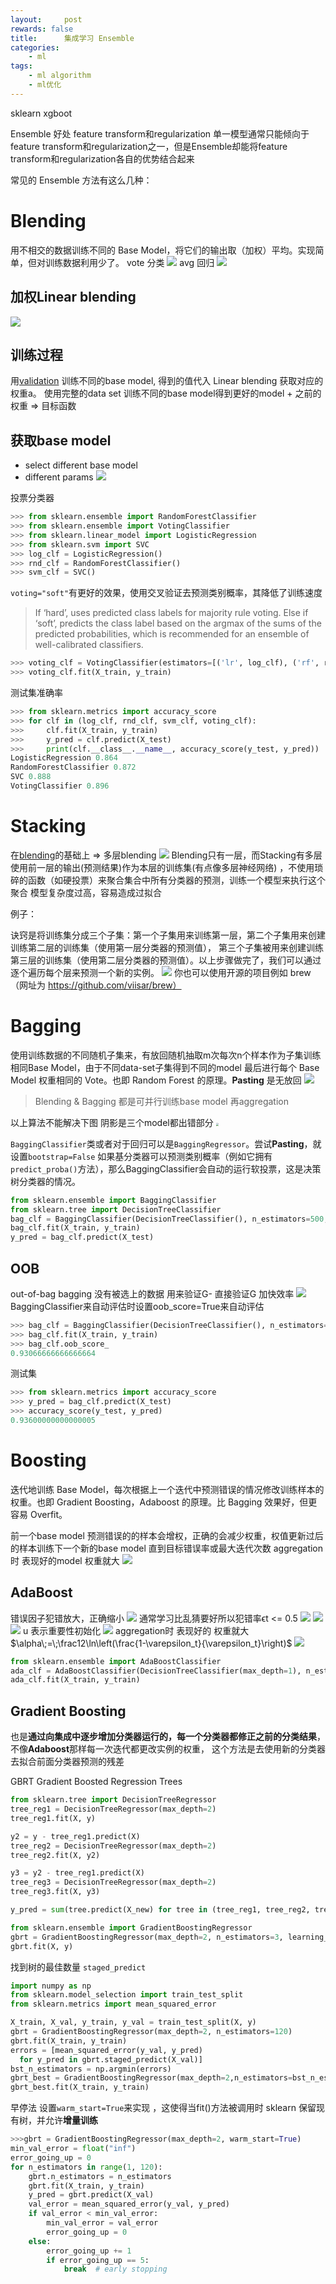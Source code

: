 ```yaml
---
layout:     post
rewards: false
title:      集成学习 Ensemble
categories:
    - ml
tags:
    - ml algorithm
    - ml优化
---
```

sklearn xgboot

Ensemble
好处
feature transform和regularization
单一模型通常只能倾向于feature transform和regularization之一，但是Ensemble却能将feature transform和regularization各自的优势结合起来



常见的 Ensemble 方法有这么几种：
# Blending
用不相交的数据训练不同的 Base Model，将它们的输出取（加权）平均。实现简单，但对训练数据利用少了。
vote 分类
![](https://ws4.sinaimg.cn/large/006tNbRwgy1fvi4c7r0hfj31kw0zzk20.jpg)
avg 回归
![](https://ws4.sinaimg.cn/large/006tNbRwgy1fvi4eem5csj31kw12t7eb.jpg)

## 加权Linear blending
![](https://ws2.sinaimg.cn/large/006tNbRwgy1fvi5fdfjxwj31kw14n14b.jpg)

## 训练过程
用[validation](/blog/2018/05/10/Bias_Variance_trick#validation) 训练不同的base model, 得到的值代入 Linear blending 获取对应的权重a。
使用完整的data set 训练不同的base model得到更好的model + 之前的权重 => 目标函数

## 获取base model
- select different base model
- different params
![](https://ws1.sinaimg.cn/large/006tNbRwgy1fvi7n94hdmj31kw0ngk3w.jpg)

投票分类器
```python
>>> from sklearn.ensemble import RandomForestClassifier
>>> from sklearn.ensemble import VotingClassifier
>>> from sklearn.linear_model import LogisticRegression
>>> from sklearn.svm import SVC
>>> log_clf = LogisticRegression()
>>> rnd_clf = RandomForestClassifier()
>>> svm_clf = SVC()
```

`voting="soft"`有更好的效果，使用交叉验证去预测类别概率，其降低了训练速度
>If ‘hard’, uses predicted class labels for majority rule voting.
Else if ‘soft’, predicts the class label based on the argmax of the sums of the predicted probabilities,
which is recommended for an ensemble of well-calibrated classifiers.

```python
>>> voting_clf = VotingClassifier(estimators=[('lr', log_clf), ('rf', rnd_clf), >>> ('svc', svm_clf)],voting='hard')
>>> voting_clf.fit(X_train, y_train)
```
测试集准确率
```python
>>> from sklearn.metrics import accuracy_score
>>> for clf in (log_clf, rnd_clf, svm_clf, voting_clf):
>>>     clf.fit(X_train, y_train)
>>>     y_pred = clf.predict(X_test)
>>>     print(clf.__class__.__name__, accuracy_score(y_test, y_pred))
LogisticRegression 0.864
RandomForestClassifier 0.872
SVC 0.888
VotingClassifier 0.896
```

# Stacking
在[blending](#blending)的基础上 => 多层blending
![](https://ws4.sinaimg.cn/large/006tNbRwgy1fvi6otk5wfj31kw126qei.jpg)
Blending只有一层，而Stacking有多层 使用前一层的输出(预测结果)作为本层的训练集(有点像多层神经网络) ，不使用琐碎的函数（如硬投票）来聚合集合中所有分类器的预测，训练一个模型来执行这个聚合
模型复杂度过高，容易造成过拟合

例子：

诀窍是将训练集分成三个子集：第一个子集用来训练第一层，第二个子集用来创建训练第二层的训练集（使用第一层分类器的预测值），
第三个子集被用来创建训练第三层的训练集（使用第二层分类器的预测值）。以上步骤做完了，我们可以通过逐个遍历每个层来预测一个新的实例。
![](https://ws4.sinaimg.cn/large/006tNbRwgy1fwsn3sqci1j30xk0lugmy.jpg)
你也可以使用开源的项目例如 brew （网址为 https://github.com/viisar/brew）

# Bagging
使用训练数据的不同随机子集来，有放回随机抽取m次每次n个样本作为子集训练相同Base Model，由于不同data-set子集得到不同的model
最后进行每个 Base Model 权重相同的 Vote。也即 Random Forest 的原理。**Pasting** 是无放回
![](https://ws4.sinaimg.cn/large/006tNbRwgy1fvi9m9ev8dj31kw0vk44k.jpg)

>Blending & Bagging 都是可并行训练base model 再aggregation

以上算法不能解决下图 阴影是三个model都出错部分
<img src="https://ws2.sinaimg.cn/large/006tNbRwgy1fvibwphh09j30so0pkmy3.jpg" style="zoom:30%"/>

`BaggingClassifier`类或者对于回归可以是`BaggingRegressor`。尝试**Pasting**，就设置`bootstrap=False`
如果基分类器可以预测类别概率（例如它拥有`predict_proba()`方法），那么BaggingClassifier会自动的运行软投票，这是决策树分类器的情况。
```python
from sklearn.ensemble import BaggingClassifier
from sklearn.tree import DecisionTreeClassifier
bag_clf = BaggingClassifier(DecisionTreeClassifier(), n_estimators=500,max_samples=100, bootstrap=True, n_jobs=-1)
bag_clf.fit(X_train, y_train)
y_pred = bag_clf.predict(X_test)
```
## OOB
out-of-bag bagging 没有被选上的数据 用来验证G-  直接验证G 加快效率
![](https://i.loli.net/2018/09/23/5ba6edc1394fd.png)
BaggingClassifier来自动评估时设置oob_score=True来自动评估
```python
>>> bag_clf = BaggingClassifier(DecisionTreeClassifier(), n_estimators=500,bootstrap=True, n_jobs=-1, oob_score=True)
>>> bag_clf.fit(X_train, y_train)
>>> bag_clf.oob_score_
0.93066666666666664
```
测试集
```python
>>> from sklearn.metrics import accuracy_score
>>> y_pred = bag_clf.predict(X_test)
>>> accuracy_score(y_test, y_pred)
0.93600000000000005
```

# Boosting
迭代地训练 Base Model，每次根据上一个迭代中预测错误的情况修改训练样本的权重。也即 Gradient Boosting，Adaboost 的原理。比 Bagging 效果好，但更容易 Overfit。

前一个base model 预测错误的的样本会增权，正确的会减少权重，权值更新过后的样本训练下一个新的base model 直到目标错误率或最大迭代次数
aggregation时 表现好的model 权重就大
![](https://ws1.sinaimg.cn/large/006tNbRwgy1fwsm3h2cl5j30fq094t95.jpg)

## AdaBoost
错误因子犯错放大，正确缩小
![](https://ws2.sinaimg.cn/large/006tNbRwgy1fvidwukd1nj30wm036mxf.jpg)
通常学习比乱猜要好所以犯错率ϵt <= 0.5
![](https://ws4.sinaimg.cn/large/006tNbRwgy1fvidxcqv8hj30vo0d0mzk.jpg)
![](https://ws3.sinaimg.cn/large/006tNbRwgy1fvieb665v4j30we08c3yn.jpg)
![](https://ws2.sinaimg.cn/large/006tNbRwgy1fviedpni57j30w608i0t4.jpg)
u 表示重要性初始化
![](https://ws4.sinaimg.cn/large/006tNbRwgy1fviee4rxgqj30wm0ha0uc.jpg)
aggregation时 表现好的 权重就大 $\alpha\;=\;\frac12\ln\left(\frac{1-\varepsilon_t}{\varepsilon_t}\right)$
![](https://ws2.sinaimg.cn/large/006tNbRwgy1fvieek5oo0j30vy05i74u.jpg)
```python
from sklearn.ensemble import AdaBoostClassifier
ada_clf = AdaBoostClassifier(DecisionTreeClassifier(max_depth=1), n_estimators=200,algorithm="SAMME.R", learning_rate=0.5)
ada_clf.fit(X_train, y_train)
```

## Gradient Boosting
也是**通过向集成中逐步增加分类器运行的，每一个分类器都修正之前的分类结果**，不像**Adaboost**那样每一次迭代都更改实例的权重，
这个方法是去使用新的分类器去拟合前面分类器预测的残差

GBRT Gradient Boosted Regression Trees
```python
from sklearn.tree import DecisionTreeRegressor
tree_reg1 = DecisionTreeRegressor(max_depth=2)
tree_reg1.fit(X, y)

y2 = y - tree_reg1.predict(X)
tree_reg2 = DecisionTreeRegressor(max_depth=2)
tree_reg2.fit(X, y2)

y3 = y2 - tree_reg1.predict(X)
tree_reg3 = DecisionTreeRegressor(max_depth=2)
tree_reg3.fit(X, y3)

y_pred = sum(tree.predict(X_new) for tree in (tree_reg1, tree_reg2, tree_reg3))
```

```python
from sklearn.ensemble import GradientBoostingRegressor
gbrt = GradientBoostingRegressor(max_depth=2, n_estimators=3, learning_rate=1.0)
gbrt.fit(X, y)
```

找到树的最佳数量 `staged_predict`
```python
import numpy as np
from sklearn.model_selection import train_test_split
from sklearn.metrics import mean_squared_error

X_train, X_val, y_train, y_val = train_test_split(X, y)
gbrt = GradientBoostingRegressor(max_depth=2, n_estimators=120)
gbrt.fit(X_train, y_train)
errors = [mean_squared_error(y_val, y_pred)
  for y_pred in gbrt.staged_predict(X_val)]
bst_n_estimators = np.argmin(errors)
gbrt_best = GradientBoostingRegressor(max_depth=2,n_estimators=bst_n_estimators)
gbrt_best.fit(X_train, y_train)
```
早停法 设置`warm_start=True`来实现 ，这使得当fit()方法被调用时 sklearn 保留现有树，并允许**增量训练**
```python
>>>gbrt = GradientBoostingRegressor(max_depth=2, warm_start=True)
min_val_error = float("inf")
error_going_up = 0
for n_estimators in range(1, 120):
    gbrt.n_estimators = n_estimators
    gbrt.fit(X_train, y_train)
    y_pred = gbrt.predict(X_val)
    val_error = mean_squared_error(y_val, y_pred)
    if val_error < min_val_error:
        min_val_error = val_error
        error_going_up = 0
    else:
        error_going_up += 1
        if error_going_up == 5:
            break  # early stopping
```
